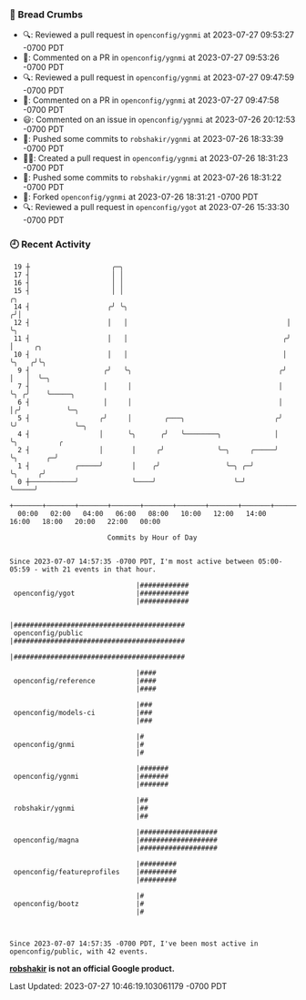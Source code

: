 ### 🍞 Bread Crumbs

 * 🔍: Reviewed a pull request in  `openconfig/ygnmi` at 2023-07-27 09:53:27 -0700 PDT
 * 💬: Commented on a PR in  `openconfig/ygnmi` at 2023-07-27 09:53:26 -0700 PDT
 * 🔍: Reviewed a pull request in  `openconfig/ygnmi` at 2023-07-27 09:47:59 -0700 PDT
 * 💬: Commented on a PR in  `openconfig/ygnmi` at 2023-07-27 09:47:58 -0700 PDT
 * 😃: Commented on an issue in `openconfig/ygnmi` at 2023-07-26 20:12:53 -0700 PDT
 * 🚢: Pushed some commits to `robshakir/ygnmi` at 2023-07-26 18:33:39 -0700 PDT
 * ✍🏼: Created a pull request in `openconfig/ygnmi` at 2023-07-26 18:31:23 -0700 PDT
 * 🚢: Pushed some commits to `robshakir/ygnmi` at 2023-07-26 18:31:22 -0700 PDT
 * 🍴: Forked `openconfig/ygnmi` at 2023-07-26 18:31:21 -0700 PDT
 * 🔍: Reviewed a pull request in  `openconfig/ygot` at 2023-07-26 15:33:30 -0700 PDT

### 🕘 Recent Activity
```
 19 ┼                    ╭─╮
 17 ┤                    │ │
 16 ┤                    │ │
 15 ┤                    │ │                                         ╭╮
 14 ┤                   ╭╯ ╰╮                                       ╭╯│
 12 ┤                   │   │                                       │ ╰╮
 11 ┤                   │   │                                      ╭╯  │     ╭╮
 10 ┤                   │   │                                      │   ╰╮   ╭╯╰╮
  9 ┤                  ╭╯   ╰╮                                    ╭╯    │   │  ╰─╮
  7 ┤                  │     │                                    │     ╰╮ ╭╯    ╰─────╮
  6 ┤                  │     │                                    │      │╭╯           ╰─╮
  5 ┤                 ╭╯     │        ╭───╮                      ╭╯      ╰╯              ╰─╮
  4 ┤                 │      ╰╮      ╭╯   ╰────────╮             │                         ╰╮          ╭
  2 ┤                 │       │     ╭╯             ╰─╮     ╭─────╯                          ╰╮       ╭─╯
  1 ┤           ╭─────╯       │    ╭╯                ╰─╮ ╭─╯                                 ╰╮     ╭╯
  0 ┼───────────╯             ╰────╯                   ╰─╯                                    ╰─────╯
    +───────+───────+───────+───────+───────+───────+───────+───────+───────+───────+───────+───────+────
  00:00   02:00   04:00   06:00   08:00   10:00   12:00   14:00   16:00   18:00   20:00   22:00   00:00   

						Commits by Hour of Day


Since 2023-07-07 14:57:35 -0700 PDT, I'm most active between 05:00-05:59 - with 21 events in that hour.

```



```
                               |############
 openconfig/ygot               |############
                               |############

                               |##########################################
 openconfig/public             |##########################################
                               |##########################################

                               |####
 openconfig/reference          |####
                               |####

                               |###
 openconfig/models-ci          |###
                               |###

                               |#
 openconfig/gnmi               |#
                               |#

                               |#######
 openconfig/ygnmi              |#######
                               |#######

                               |##
 robshakir/ygnmi               |##
                               |##

                               |###################
 openconfig/magna              |###################
                               |###################

                               |#########
 openconfig/featureprofiles    |#########
                               |#########

                               |#
 openconfig/bootz              |#
                               |#



Since 2023-07-07 14:57:35 -0700 PDT, I've been most active in openconfig/public, with 42 events.

```
**[robshakir](mailto:robjs@google.com) is not an official Google product.**  


Last Updated: 2023-07-27 10:46:19.103061179 -0700 PDT
